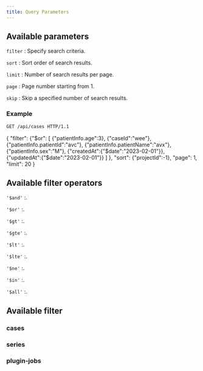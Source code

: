 ```yaml
---
title: Query Parameters
---
```


## Available parameters

`filter`
: Specify search criteria.

`sort`
: Sort order of search results.

`limit`
: Number of search results per page.

`page`
: Page number starting from 1.

`skip`
: Skip a specified number of search results.

### Example

```bash title="Example Request"
GET /api/cases HTTP/1.1
```

{
"filter": 
  {"$or":
    [
      {"patientInfo.age":3},
      {"caseId":"wee"},
      {"patientInfo.patientId":"avc"},
      {"patientInfo.patientName":"avx"},
      {"patientInfo.sex":"M"},
      {"createdAt":{"$date":"2023-02-01"}},
      {"updatedAt":{"$date":"2023-02-01"}}
    ]
  },
"sort": {"projectId":-1},
"page": 1,
"limit": 20
}

## Available filter operators

`'$and'`
:.

`'$or'`
:.

`'$gt'`
:.

`'$gte'`
:.

`'$lt'`
:.

`'$lte'`
:.

`'$ne'`
:.

`'$in'`
:.

`'$all'`
:.

## Available filter

### cases

### series

### plugin-jobs
